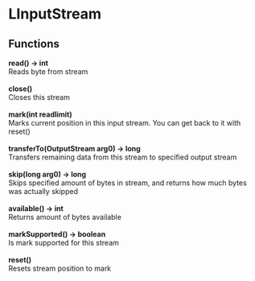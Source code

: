 # LInputStream
## Functions
**read() -> int**\
Reads byte from stream\
\
**close()**\
Closes this stream\
\
**mark(int readlimit)**\
Marks current position in this input stream. You can get back to it with reset()\
\
**transferTo(OutputStream arg0) -> long**\
Transfers remaining data from this stream to specified output stream\
\
**skip(long arg0) -> long**\
Skips specified amount of bytes in stream, and returns how much bytes was actually skipped\
\
**available() -> int**\
Returns amount of bytes available\
\
**markSupported() -> boolean**\
Is mark supported for this stream\
\
**reset()**\
Resets stream position to mark